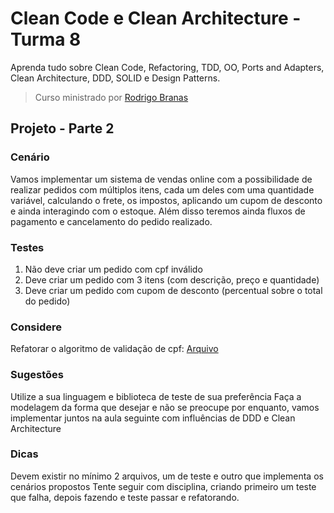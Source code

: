 # Clean Code e Clean Architecture - Turma 8

Aprenda tudo sobre Clean Code, Refactoring, TDD, OO, Ports and Adapters, Clean Architecture, DDD, SOLID e Design Patterns.

> Curso ministrado por [Rodrigo Branas](https://branas.io/)

## Projeto - Parte 2

### Cenário

Vamos implementar um sistema de vendas online com a possibilidade de realizar pedidos com múltiplos itens, cada um deles com uma quantidade variável, calculando o frete, os impostos, aplicando um cupom de desconto e ainda interagindo com o estoque. Além disso teremos ainda fluxos de pagamento e cancelamento do pedido realizado.

### Testes

1. Não deve criar um pedido com cpf inválido
2. Deve criar um pedido com 3 itens (com descrição, preço e quantidade)
3. Deve criar um pedido com cupom de desconto (percentual sobre o total do pedido)

### Considere

Refatorar o algoritmo de validação de cpf: [Arquivo](https://github.com/rodrigobranas/cccat7_refactoring/blob/master/src/example2/cpfBefore.ts)

### Sugestões

Utilize a sua linguagem e biblioteca de teste de sua preferência
Faça a modelagem da forma que desejar e não se preocupe por enquanto, vamos implementar juntos na aula seguinte com influências de DDD e Clean Architecture

### Dicas

Devem existir no mínimo 2 arquivos, um de teste e outro que implementa os cenários propostos
Tente seguir com disciplina, criando primeiro um teste que falha, depois fazendo e teste passar e refatorando.
